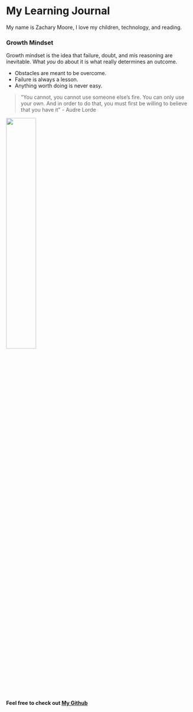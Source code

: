 # My Learning Journal
My name is Zachary Moore, I love my children, technology, and reading.
### Growth Mindset

Growth mindset is the idea that failure, doubt, and mis reasoning are inevitable. What *you* do about it is what really determines an outcome.
* Obstacles are meant to be overcome.
* Failure is always a lesson.
* Anything worth doing is never easy.

> "You cannot, you cannot use someone else’s fire. You can only use your own. And in order to do that, you must first be willing to believe that you have it" - Audre Lorde





<img src="https://live.staticflickr.com/65535/51761610380_51eb1eabf2_b.jpg"  width="40%" height="40%">

**Feel free to check out [My Github](https://github.com/JamaisVu1)**






